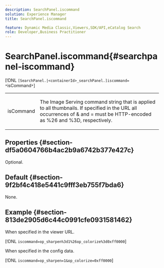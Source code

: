 ```yaml
---
description: SearchPanel.iscommand
solution: Experience Manager
title: SearchPanel.iscommand

feature: Dynamic Media Classic,Viewers,SDK/API,eCatalog Search
role: Developer,Business Practitioner
---
```


# SearchPanel.iscommand{#searchpanel-iscommand}

 [!DNL `[SearchPanel.|<containerId>_searchPanel.]iscommand= *`isCommand`*`]

<table id="table_9E7BB12BF371419F88DD4D24EF04632C"> 
 <tbody> 
  <tr> 
   <td colname="col1"> <p> <span class="codeph"><span class="varname"> isCommand</span></span> </p> </td> 
   <td colname="col2"> <p> The Image Serving command string that is applied to all thumbnails. If specified in the URL all occurrences of <span class="codeph"> &amp;</span> and <span class="codeph"> =</span> must be HTTP-encoded as <span class="codeph"> %26</span> and <span class="codeph"> %3D</span>, respectively. </p> </td> 
  </tr> 
 </tbody> 
</table>

## Properties {#section-df5a0604766b4ac2b9a6742b377e427c}

Optional.

## Default {#section-9f2bf4c418e5441c9fff3eb755f7bda6}

None.

## Example {#section-813de2905d6c44c0991cfe0931581462}

When specified in the viewer URL.

[!DNL `iscommand=op_sharpen%3d1%26op_colorize%3d0xff0000`]

When specified in the config data.

[!DNL `iscommand=op_sharpen=1&op_colorize=0xff0000`] 
